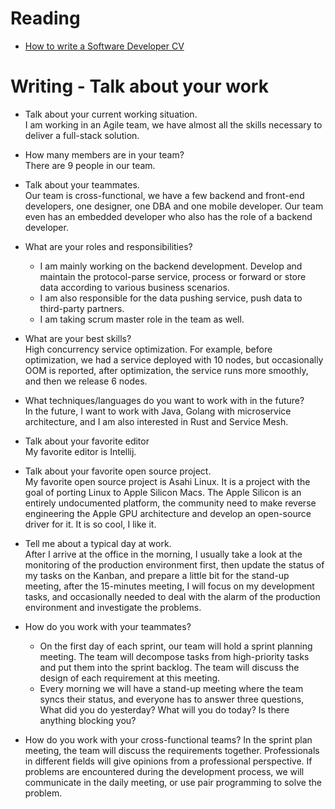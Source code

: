 # Reading

- [How to write a Software Developer CV](https://www.wearedevelopers.com/magazine/quick-guide-how-to-write-a-software-developer-cv)


# Writing - Talk about your work

- Talk about your current working situation.  
I am working in an Agile team, we have almost all the skills necessary to deliver a full-stack solution.
- How many members are in your team?  
There are 9 people in our team.
- Talk about your teammates.  
Our team is cross-functional, we have a few backend and front-end developers, one designer, one DBA and one mobile developer. Our team even has an embedded developer who also has the role of a backend developer.

- What are your roles and responsibilities?
    - I am mainly working on the backend development. Develop and maintain the protocol-parse service, process or forward or store data according to various business scenarios.
    - I am also responsible for the data pushing service, push data to third-party partners.
    - I am taking scrum master role in the team as well.

- What are your best skills?  
High concurrency service optimization. For example, before optimization, we had a service deployed with 10 nodes, but occasionally OOM is reported, after optimization, the service runs more smoothly, and then we release 6 nodes.
- What techniques/languages do you want to work with in the future?  
In the future, I want to work with Java, Golang with microservice architecture, and I am also interested in Rust and Service Mesh.
- Talk about your favorite editor  
My favorite editor is Intellij.
- Talk about your favorite open source project.  
My favorite open source project is Asahi Linux. It is a project with the goal of porting Linux to Apple Silicon Macs. The Apple Silicon is an entirely undocumented platform, the community need to make reverse engineering the Apple GPU architecture and develop an open-source driver for it. It is so cool, I like it.
- Tell me about a typical day at work.  
After I arrive at the office in the morning, I usually take a look at the monitoring of the production environment first, then update the status of my tasks on the Kanban, and prepare a little bit for the stand-up meeting, after the 15-minutes meeting, I will focus on my development tasks, and occasionally needed to deal with the alarm of the production environment and investigate the problems.
- How do you work with your teammates?
    - On the first day of each sprint, our team will hold a sprint planning meeting. The team will decompose tasks from high-priority tasks and put them into the sprint backlog. The team will discuss the design of each requirement at this meeting.
    - Every morning we will have a stand-up meeting where the team syncs their status, and everyone has to answer three questions, What did you do yesterday? What will you do today? Is there anything blocking you?
- How do you work with your cross-functional teams?
In the sprint plan meeting, the team will discuss the requirements together. Professionals in different fields will give opinions from a professional perspective. If problems are encountered during the development process, we will communicate in the daily meeting, or use pair programming to solve the problem.